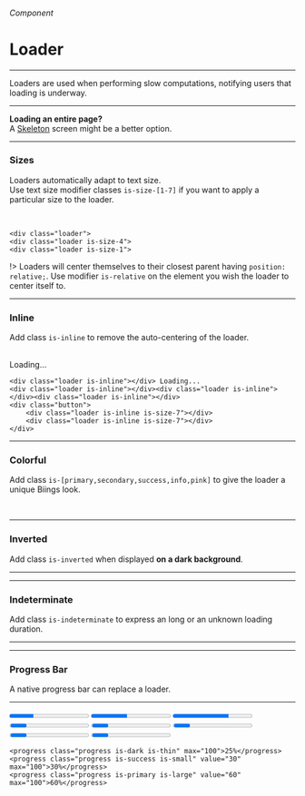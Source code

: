 <h6 class="is-uppercase is-dimmed has-text-weight-medium is-size-6 is-size-7-mobile">Component</h6>
<h1 class="title is-family-secondary is-size-2-mobile">Loader</h1>
<hr class="is-visible is-size-3">
<p class="is-size-4 has-text-dark">
    <span class="has-text-weight-semibold">Loaders</span> are used when performing slow computations, notifying users that loading is underway.
</p>
<hr class="is-visible is-size-3">

<div class="message is-info">
    <strong>Loading an entire page?</strong><br>A <a href="#/skeleton" class="is-underlined">Skeleton</a> screen might be a better option.
</div>

<hr class="is-size-4">

<h3 class="title is-family-primary has-text-weight-bold">Sizes</h3>

Loaders automatically adapt to text size.<br>Use text size modifier classes `is-size-[1-7]` if you want to apply a particular size to the loader.

<br>

<div class="box is-raised is-large is-marginless is-radiusless-b">
    <div class="level my-5">
        <div class="level-item is-relative"><div class="loader is-size-7"></div></div>
        <div class="level-item is-relative"><div class="loader"></div></div>
        <div class="level-item is-relative"><div class="loader is-size-2"></div></div>
        <div class="level-item is-relative"><div class="loader is-size-1"></div></div>
    </div>
</div>
    
    <div class="loader">
    <div class="loader is-size-4">
    <div class="loader is-size-1">
!> Loaders will center themselves to their closest parent having `position: relative;`. Use modifier `is-relative` on the
element you wish the loader to center itself to.

<hr class="is-size-1 is-visible">

<h3 class="title is-family-primary has-text-weight-bold">Inline</h3>

Add class `is-inline` to remove the auto-centering of the loader.

<br>

<div class="box is-raised is-medium is-relative has-text-grey is-italic is-marginless is-radiusless-b">
    <div class="columns is-vcentered is-centered">
        <div class="column is-4"><div class="loader is-inline"></div> Loading...</div>
        <div class="column is-4">
            <div class="loader is-inline is-size-7"></div><div class="loader is-inline is-size-7"></div><div class="loader is-inline is-size-7"></div>
        </div>
        <div class="column is-3">
            <div class="button is-rounded is-primary is-fullwidth"><div class="loader is-inline is-inverted is-size-7"></div><div class="loader is-inline is-inverted is-size-7"></div></div>
        </div>
    </div>
</div>

    <div class="loader is-inline"></div> Loading...
    <div class="loader is-inline"></div><div class="loader is-inline"></div><div class="loader is-inline"></div>
    <div class="button">
        <div class="loader is-inline is-size-7"></div>
        <div class="loader is-inline is-size-7"></div>
    </div>
<hr class="is-size-1 is-visible">

<h3 class="title is-family-primary has-text-weight-bold">Colorful</h3>

Add class `is-[primary,secondary,success,info,pink]` to give the loader a unique Biings look.

<br>

<div class="box is-raised is-large is-relative has-text-centered">
    <div class="loader is-indeterminate is-primary is-inline is-size-3"></div>
    <div class="loader is-indeterminate is-secondary is-inline is-size-3"></div>
    <div class="loader is-indeterminate is-success is-inline is-size-3"></div>
    <div class="loader is-indeterminate is-info is-inline is-size-3"></div>
    <div class="loader is-indeterminate is-pink is-inline is-size-3"></div>
</div>

<hr class="is-size-1 is-visible">

<h3 class="title is-family-primary has-text-weight-bold">Inverted</h3>

Add class `is-inverted` when displayed <strong>on a dark background</strong>.

<hr class="is-small">

<div class="box has-background-black-ter is-large is-relative">
    <div class="loader is-inverted is-size-2"></div>
</div>

<hr class="is-size-1 is-visible">

<h3 class="title is-family-primary has-text-weight-bold">Indeterminate</h3>

Add class `is-indeterminate` to express an long or an unknown loading duration.

<hr class="is-small">

<div class="box is-raised is-large is-relative">
    <div class="loader is-indeterminate is-size-3"></div>
</div>

<hr class="is-size-1 is-visible">

<h3 class="title is-family-primary has-text-weight-bold">Progress Bar</h3>

A native progress bar can replace a loader.

<hr class="is-small">

<div class="box is-raised is-large is-marginless is-radiusless-b">
    <progress class="progress is-primary" value="30" max="100">25%</progress>
    <progress class="progress is-info is-small" value="45" max="100">30%</progress>
    <progress class="progress is-dark is-thin" value="70" max="100">60%</progress>
    <progress class="progress is-thin" max="100">25%</progress>
    <progress class="progress is-warning is-small" max="100">25%</progress>
    <progress class="progress is-primary" max="100">25%</progress>
    <progress class="progress is-success is-medium" max="100">25%</progress>
    <progress class="progress is-info is-large" max="100">25%</progress>
</div>

    <progress class="progress is-dark is-thin" max="100">25%</progress>
    <progress class="progress is-success is-small" value="30" max="100">30%</progress>
    <progress class="progress is-primary is-large" value="60" max="100">60%</progress>
<br>

